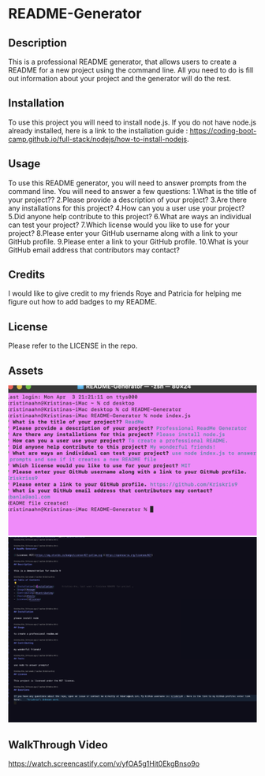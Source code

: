 # README-Generator
## Description

This is a professional README generator, that allows users to create a README for a new project using the command line. All you need to do is fill out information about your project and the generator will do the rest. 
## Installation

To use this project you will need to install node.js. If you do not have node.js already installed, here is a link to the installation guide : https://coding-boot-camp.github.io/full-stack/nodejs/how-to-install-nodejs.

## Usage

To use this README generator, you will need to answer prompts from the command line. You will need to answer a few questions:
1.What is the title of your project?? 
2.Please provide a description of your project?
3.Are there any installations for this project?
4.How can you a user use your project?
5.Did anyone help contribute to this project?
6.What are ways an individual can test your project?
7.Which license would you like to use for your project? 
8.Please enter your GitHub username along with a link to your GitHub profile. 
9.Please enter a link to your GitHub profile.
10.What is your GitHub email address that contributors may contact? 
## Credits

I would like to give credit to my friends Roye and Patricia for helping me figure out how to add badges to my README.
## License

Please refer to the LICENSE in the repo.

## Assets
![alt](./assets/Screenshot%202023-04-03%20at%209.38.28%20PM.png)
![alt](/assets/screenshots/NEWREADME.png)


## WalkThrough Video

https://watch.screencastify.com/v/yfOA5g1Hit0EkgBnso9o


